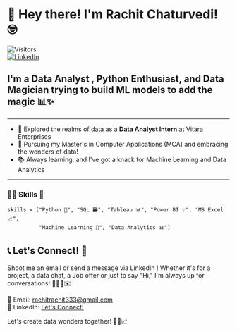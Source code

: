 # 👋 Hey there! I'm Rachit Chaturvedi! 🤓

![Visitors](https://komarev.com/ghpvc/?username=Rachit3&color=green)  
[![LinkedIn](https://img.shields.io/badge/linkedin-%230077B5.svg?style=for-the-badge&logo=linkedin&logoColor=white)](https://www.linkedin.com/in/rachit-chaturvedi-8a442420b/)


## I'm a Data Analyst , Python Enthusiast, and Data Magician trying to build ML models to add the magic 📊✨

---

* 🔭 Explored the realms of data as a **Data Analyst Intern** at Vitara Enterprises
* 🌱 Pursuing my Master's in Computer Applications (MCA) and embracing the wonders of data!
* 📚 Always learning, and I've got a knack for Machine Learning and Data Analytics

---

### 🧙‍♂️ Skills 🧪

```
skills = ["Python 🐍", "SQL 🗃️", "Tableau 📊", "Power BI 💡", "MS Excel 📈",
          "Machine Learning 🤖", "Data Analytics 📊"]
```


## 📞 Let's Connect! 🔮

Shoot me an email or send a message via LinkedIn ! Whether it's for a project, a data chat, a Job offer or just to say "Hi," I'm always up for  conversations! 🧙‍♂️🦉✉️

📧 Email: rachitrachit333@gmail.com  
🔮 LinkedIn: [Let's Connect!](https://www.linkedin.com/in/rachit-chaturvedi-8a442420b/)

Let's create data wonders together! 🌟🔮📈
